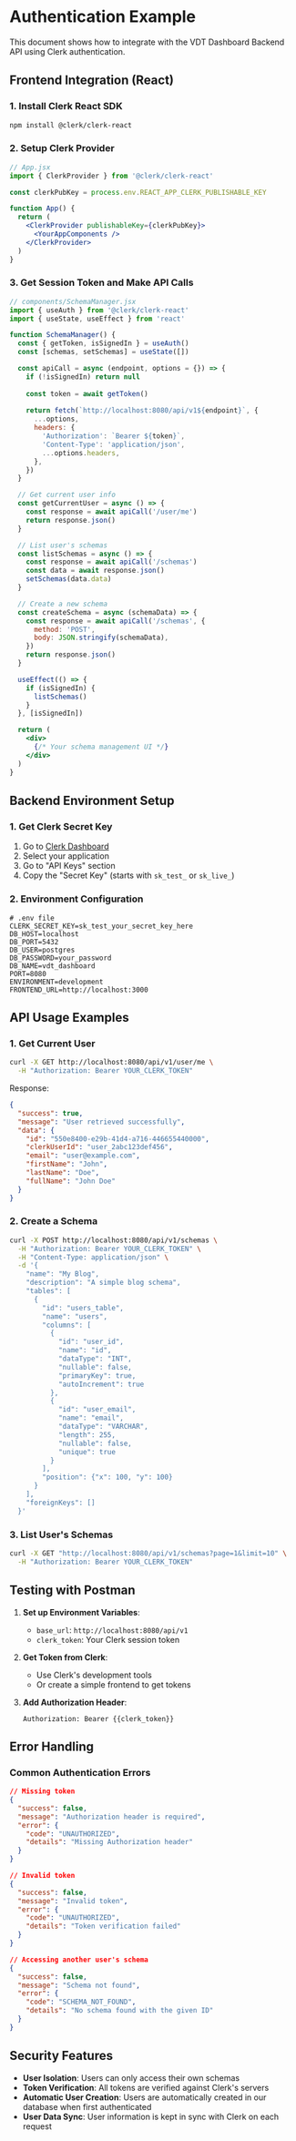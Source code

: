 # Authentication Example

This document shows how to integrate with the VDT Dashboard Backend API using Clerk authentication.

## Frontend Integration (React)

### 1. Install Clerk React SDK

```bash
npm install @clerk/clerk-react
```

### 2. Setup Clerk Provider

```jsx
// App.jsx
import { ClerkProvider } from '@clerk/clerk-react'

const clerkPubKey = process.env.REACT_APP_CLERK_PUBLISHABLE_KEY

function App() {
  return (
    <ClerkProvider publishableKey={clerkPubKey}>
      <YourAppComponents />
    </ClerkProvider>
  )
}
```

### 3. Get Session Token and Make API Calls

```jsx
// components/SchemaManager.jsx
import { useAuth } from '@clerk/clerk-react'
import { useState, useEffect } from 'react'

function SchemaManager() {
  const { getToken, isSignedIn } = useAuth()
  const [schemas, setSchemas] = useState([])

  const apiCall = async (endpoint, options = {}) => {
    if (!isSignedIn) return null
    
    const token = await getToken()
    
    return fetch(`http://localhost:8080/api/v1${endpoint}`, {
      ...options,
      headers: {
        'Authorization': `Bearer ${token}`,
        'Content-Type': 'application/json',
        ...options.headers,
      },
    })
  }

  // Get current user info
  const getCurrentUser = async () => {
    const response = await apiCall('/user/me')
    return response.json()
  }

  // List user's schemas
  const listSchemas = async () => {
    const response = await apiCall('/schemas')
    const data = await response.json()
    setSchemas(data.data)
  }

  // Create a new schema
  const createSchema = async (schemaData) => {
    const response = await apiCall('/schemas', {
      method: 'POST',
      body: JSON.stringify(schemaData),
    })
    return response.json()
  }

  useEffect(() => {
    if (isSignedIn) {
      listSchemas()
    }
  }, [isSignedIn])

  return (
    <div>
      {/* Your schema management UI */}
    </div>
  )
}
```

## Backend Environment Setup

### 1. Get Clerk Secret Key

1. Go to [Clerk Dashboard](https://dashboard.clerk.com)
2. Select your application
3. Go to "API Keys" section
4. Copy the "Secret Key" (starts with `sk_test_` or `sk_live_`)

### 2. Environment Configuration

```env
# .env file
CLERK_SECRET_KEY=sk_test_your_secret_key_here
DB_HOST=localhost
DB_PORT=5432
DB_USER=postgres
DB_PASSWORD=your_password
DB_NAME=vdt_dashboard
PORT=8080
ENVIRONMENT=development
FRONTEND_URL=http://localhost:3000
```

## API Usage Examples

### 1. Get Current User

```bash
curl -X GET http://localhost:8080/api/v1/user/me \
  -H "Authorization: Bearer YOUR_CLERK_TOKEN"
```

Response:
```json
{
  "success": true,
  "message": "User retrieved successfully",
  "data": {
    "id": "550e8400-e29b-41d4-a716-446655440000",
    "clerkUserId": "user_2abc123def456",
    "email": "user@example.com",
    "firstName": "John",
    "lastName": "Doe",
    "fullName": "John Doe"
  }
}
```

### 2. Create a Schema

```bash
curl -X POST http://localhost:8080/api/v1/schemas \
  -H "Authorization: Bearer YOUR_CLERK_TOKEN" \
  -H "Content-Type: application/json" \
  -d '{
    "name": "My Blog",
    "description": "A simple blog schema",
    "tables": [
      {
        "id": "users_table",
        "name": "users",
        "columns": [
          {
            "id": "user_id",
            "name": "id",
            "dataType": "INT",
            "nullable": false,
            "primaryKey": true,
            "autoIncrement": true
          },
          {
            "id": "user_email",
            "name": "email",
            "dataType": "VARCHAR",
            "length": 255,
            "nullable": false,
            "unique": true
          }
        ],
        "position": {"x": 100, "y": 100}
      }
    ],
    "foreignKeys": []
  }'
```

### 3. List User's Schemas

```bash
curl -X GET "http://localhost:8080/api/v1/schemas?page=1&limit=10" \
  -H "Authorization: Bearer YOUR_CLERK_TOKEN"
```

## Testing with Postman

1. **Set up Environment Variables**:
   - `base_url`: `http://localhost:8080/api/v1`
   - `clerk_token`: Your Clerk session token

2. **Get Token from Clerk**:
   - Use Clerk's development tools
   - Or create a simple frontend to get tokens

3. **Add Authorization Header**:
   ```
   Authorization: Bearer {{clerk_token}}
   ```

## Error Handling

### Common Authentication Errors

```json
// Missing token
{
  "success": false,
  "message": "Authorization header is required",
  "error": {
    "code": "UNAUTHORIZED",
    "details": "Missing Authorization header"
  }
}

// Invalid token
{
  "success": false,
  "message": "Invalid token",
  "error": {
    "code": "UNAUTHORIZED",
    "details": "Token verification failed"
  }
}

// Accessing another user's schema
{
  "success": false,
  "message": "Schema not found",
  "error": {
    "code": "SCHEMA_NOT_FOUND",
    "details": "No schema found with the given ID"
  }
}
```

## Security Features

- **User Isolation**: Users can only access their own schemas
- **Token Verification**: All tokens are verified against Clerk's servers
- **Automatic User Creation**: Users are automatically created in our database when first authenticated
- **User Data Sync**: User information is kept in sync with Clerk on each request 